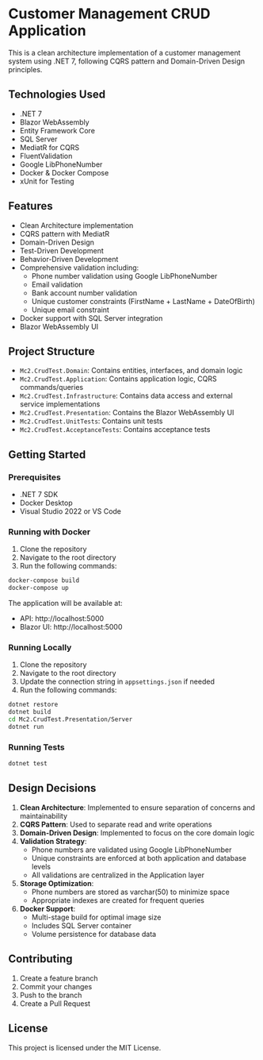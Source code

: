 # Customer Management CRUD Application

This is a clean architecture implementation of a customer management system using .NET 7, following CQRS pattern and Domain-Driven Design principles.

## Technologies Used

- .NET 7
- Blazor WebAssembly
- Entity Framework Core
- SQL Server
- MediatR for CQRS
- FluentValidation
- Google LibPhoneNumber
- Docker & Docker Compose
- xUnit for Testing

## Features

- Clean Architecture implementation
- CQRS pattern with MediatR
- Domain-Driven Design
- Test-Driven Development
- Behavior-Driven Development
- Comprehensive validation including:
  - Phone number validation using Google LibPhoneNumber
  - Email validation
  - Bank account number validation
  - Unique customer constraints (FirstName + LastName + DateOfBirth)
  - Unique email constraint
- Docker support with SQL Server integration
- Blazor WebAssembly UI

## Project Structure

- `Mc2.CrudTest.Domain`: Contains entities, interfaces, and domain logic
- `Mc2.CrudTest.Application`: Contains application logic, CQRS commands/queries
- `Mc2.CrudTest.Infrastructure`: Contains data access and external service implementations
- `Mc2.CrudTest.Presentation`: Contains the Blazor WebAssembly UI
- `Mc2.CrudTest.UnitTests`: Contains unit tests
- `Mc2.CrudTest.AcceptanceTests`: Contains acceptance tests

## Getting Started

### Prerequisites

- .NET 7 SDK
- Docker Desktop
- Visual Studio 2022 or VS Code

### Running with Docker

1. Clone the repository
2. Navigate to the root directory
3. Run the following commands:

```bash
docker-compose build
docker-compose up
```

The application will be available at:

- API: http://localhost:5000
- Blazor UI: http://localhost:5000

### Running Locally

1. Clone the repository
2. Navigate to the root directory
3. Update the connection string in `appsettings.json` if needed
4. Run the following commands:

```bash
dotnet restore
dotnet build
cd Mc2.CrudTest.Presentation/Server
dotnet run
```

### Running Tests

```bash
dotnet test
```

## Design Decisions

1. **Clean Architecture**: Implemented to ensure separation of concerns and maintainability
2. **CQRS Pattern**: Used to separate read and write operations
3. **Domain-Driven Design**: Implemented to focus on the core domain logic
4. **Validation Strategy**:
   - Phone numbers are validated using Google LibPhoneNumber
   - Unique constraints are enforced at both application and database levels
   - All validations are centralized in the Application layer
5. **Storage Optimization**:
   - Phone numbers are stored as varchar(50) to minimize space
   - Appropriate indexes are created for frequent queries
6. **Docker Support**:
   - Multi-stage build for optimal image size
   - Includes SQL Server container
   - Volume persistence for database data

## Contributing

1. Create a feature branch
2. Commit your changes
3. Push to the branch
4. Create a Pull Request

## License

This project is licensed under the MIT License.
